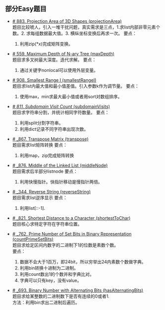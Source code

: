 ## 部分Easy题目


* [# 883. Projection Area of 3D Shapes (projectionArea)](https://leetcode.com/problems/projection-area-of-3d-shapes/)  
题目比较唬人，引入一堆干扰问题，真实需求是三点，1.求list内部非零元素个数。2. 求每组数据最大值。3. 横纵坐标变换后再求一次。
要点：
    1. 利用zip(*x)完成矩阵变换。
    
* [# 559. Maximum Depth of N-ary Tree (maxDepth)](https://leetcode.com/problems/maximum-depth-of-n-ary-tree/)  
题目求多叉树最大深度。迭代求解。
要点：
    1. 通过关键字nonlocal可以使用外层变量。
    
* [# 908. Smallest Range I (smallestRangeI)](https://leetcode.com/problems/smallest-range-i/)  
题目求list内最大值和最小值差值。引入参数k作为调节量。
要点：
    1. 使用max，min求最大最小值或者用sort对数组排序。    
    
    
    
* [# _811. Subdomain Visit Count_ (subdomainVisits)](https://leetcode.com/problems/subdomain-visit-count/)  
题目求字符串分割，并统计相同字符数量。
要点：
    1. 利用split分割字符串。
    2. 利用dict记录不同字符串出现次数。
    
* [# _867. Transpose Matrix (transpose)](https://leetcode.com/problems/transpose-matrix/)  
题目需求list矩阵转换
要点：
    1. 利用map，zip完成矩阵转换
  
* [# _876. Middle of the Linked List (middleNode)](https://leetcode.com/problems/middle-of-the-linked-list/)  
题目需求后半部分listnode
要点：
    1. 利用快慢指针。快指针移动是慢指针两倍。
    
  
* [# _344. Reverse String (reverseString)](https://leetcode.com/problems/reverse-string/)  
题目需求list逆序显示
要点：
    1. 利用list[::-1].
    
* [# _821. Shortest Distance to a Character (shortestToChar)](https://leetcode.com/problems/shortest-distance-to-a-character/)  
题目核心求特定字符在字符串位置。

* [# _762. Prime Number of Set Bits in Binary Representation (countPrimeSetBits)](https://leetcode.com/problems/prime-number-of-set-bits-in-binary-representation/)  
题目求给定区间内数字的二进制下1的位数是素数个数。  
要点：
    1. 数据不会大于1百万，即24bit，所以穷举出24内素数个数做字典。
    2. 利用bin转换十进制为二进制。
    3. 利用count数出1的个数并和字典比对。
    4. 字典可以只有key，没有value。
    
* [# _693. Binary Number with Alternating Bits (hasAlternatingBits)](https://leetcode.com/problems/binary-number-with-alternating-bits/)  
题目求给某整数的二进制数下是否有连续的0或者1.  
方法：利用bin求出二进制后遍历。    